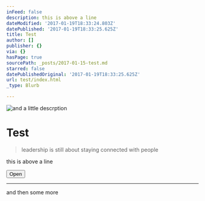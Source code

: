 ```yaml
---
inFeed: false
description: this is above a line
dateModified: '2017-01-19T18:33:24.803Z'
datePublished: '2017-01-19T18:33:25.625Z'
title: Test
author: []
publisher: {}
via: {}
hasPage: true
sourcePath: _posts/2017-01-15-test.md
starred: false
datePublishedOriginal: '2017-01-19T18:33:25.625Z'
url: test/index.html
_type: Blurb

---
```

![and a little descrption](https://the-grid-user-content.s3-us-west-2.amazonaws.com/ab67ee22-1470-4c81-80cd-e1ea3e3b6fc7.jpg)

# Test

> leadership is still about staying connected with people

this is above a line

<button data-role="cta" style="">Open</button>

---

and then some more